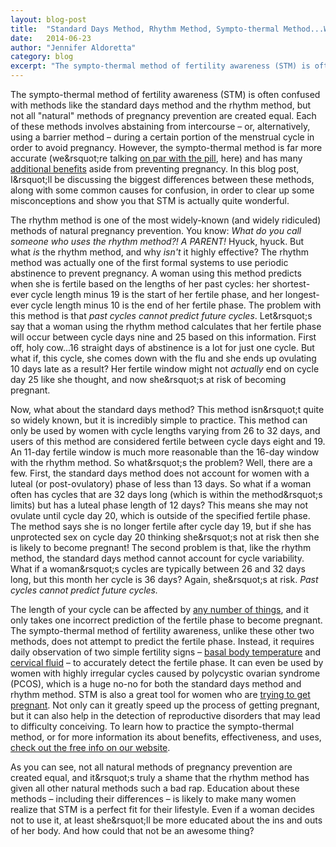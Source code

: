 ```yaml
---
layout: blog-post
title:  "Standard Days Method, Rhythm Method, Sympto-thermal Method...What&rsquot;s the Difference?"
date:   2014-06-23
author: "Jennifer Aldoretta"
category: blog
excerpt: "The sympto-thermal method of fertility awareness (STM) is often confused with methods like the standard days method and the rhythm method, but not all “natural” methods of pregnancy prevention are created equal..."
---
```


The sympto-thermal method of fertility awareness (STM) is often confused with methods like the standard days method and the rhythm method, but not all &quot;natural&quot; methods of pregnancy prevention are created equal. Each of these methods involves abstaining from intercourse  &ndash; or, alternatively, using a barrier method &ndash; during a certain portion of the menstrual cycle in order to avoid pregnancy. However, the sympto-thermal method is far more accurate (we&rsquot;re talking <a class="text-link" target="_blank" href="/the-cycle/chapter-9-sympto-thermal-method-effectiveness/">on par with the pill</a>, here) and has many <a class="text-link" target="_blank" href="/the-cycle/appendix-c-the-sympto-thermal-method-for-reproductive-health/">additional benefits</a> aside from preventing pregnancy. In this blog post, I&rsquot;ll be discussing the biggest differences between these methods, along with some common causes for confusion, in order to clear up some misconceptions and show you that STM is actually quite wonderful.

The rhythm method is one of the most widely-known (and widely ridiculed) methods of natural pregnancy prevention. You know: *What do you call someone who uses the rhythm method?! A PARENT!* Hyuck, hyuck. But what *is* the rhythm method, and why *isn't* it highly effective? The rhythm method was actually one of the first formal systems to use periodic abstinence to prevent pregnancy. A woman using this method predicts when she is fertile based on the lengths of her past cycles: her shortest-ever cycle length minus 19 is the start of her fertile phase, and her longest-ever cycle length minus 10 is the end of her fertile phase. The problem with this method is that *past cycles cannot predict future cycles*. Let&rsquot;s say that a woman using the rhythm method calculates that her fertile phase will occur between cycle days nine and 25 based on this information. First off, holy cow...16 straight days of abstinence is a lot for just one cycle. But what if, this cycle, she comes down with the flu and she ends up ovulating 10 days late as a result? Her fertile window might not *actually* end on cycle day 25 like she thought, and now she&rsquot;s at risk of becoming pregnant. 

Now, what about the standard days method? This method isn&rsquot;t quite so widely known, but it is incredibly simple to practice. This method can only be used by women with cycle lengths varying from 26 to 32 days, and users of this method are considered fertile between cycle days eight and 19. An 11-day fertile window is much more reasonable than the 16-day window with the rhythm method. So what&rsquot;s the problem? Well, there are a few. First, the standard days method does not account for women with a luteal (or post-ovulatory) phase of less than 13 days. So what if a woman often has cycles that are 32 days long (which is within the method&rsquot;s limits) but has a luteal phase length of 12 days? This means she may not ovulate until cycle day 20, which is outside of the specified fertile phase. The method says she is no longer fertile after cycle day 19, but if she has unprotected sex on cycle day 20 thinking she&rsquot;s not at risk then she is likely to become pregnant! The second problem is that, like the rhythm method, the standard days method cannot account for cycle variability. What if a woman&rsquot;s cycles are typically between 26 and 32 days long, but this month her cycle is 36 days? Again, she&rsquot;s at risk. *Past cycles cannot predict future cycles.*

The length of your cycle can be affected by <a class="text-link" target="_blank" href="/the-cycle/chapter-8-checking-fertility-signs-how-to/">any number of things</a>, and it only takes one incorrect prediction of the fertile phase to become pregnant. The sympto-thermal method of fertility awareness, unlike these other two methods, does not attempt to predict the fertile phase. Instead, it requires daily observation of two simple fertility signs &ndash; <a class="text-link" target="_blank" href="/the-cycle/chapter-6-hormone-changes-and-fertility-signals/#what-is-bbt">basal body temperature</a> and <a class="text-link" target="_blank" href="/the-cycle/chapter-6-hormone-changes-and-fertility-signals/#what-is-cervical-fluid">cervical fluid</a> &ndash; to accurately detect the fertile phase. It can even be used by women with highly irregular cycles caused by polycystic ovarian syndrome (PCOS), which is a huge no-no for both the standard days method and rhythm method. STM is also a great tool for women who are <a class="text-link" target="_blank" href="/the-cycle/appendix-b-the-sympto-thermal-method-for-pregnancy-assistance/">trying to get pregnant</a>. Not only can it greatly speed up the process of getting pregnant, but it can also help in the detection of reproductive disorders that may lead to difficulty conceiving. To learn how to practice the sympto-thermal method, or for more information its about benefits, effectiveness, and uses, <a class="text-link" target="_blank" href="/the-cycle/">check out the free info on our website</a>.

As you can see, not all natural methods of pregnancy prevention are created equal, and it&rsquot;s truly a shame that the rhythm method has given all other natural methods such a bad rap. Education about these methods &ndash; including their differences &ndash; is likely to make many women realize that STM is a perfect fit for their lifestyle. Even if a woman decides not to use it, at least she&rsquot;ll be more educated about the ins and outs of her body. And how could that not be an awesome thing?